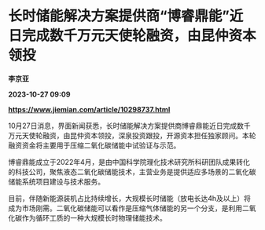 # 长时储能解决方案提供商“博睿鼎能”近日完成数千万元天使轮融资，由昆仲资本领投
**李京亚**

**2023-10-27 09:09**

**https://www.jiemian.com/article/10298737.html**

10月27日消息，界面新闻获悉，长时储能解决方案提供商博睿鼎能近日完成数千万元天使轮融资，由昆仲资本领投，深泉投资跟投，开源资本担任独家顾问。本轮融资资金将主要用于压缩二氧化碳储能中试验证与示范。

博睿鼎能成立于2022年4月，是由中国科学院理化技术研究所科研团队成果转化的科技公司，聚焦液态二氧化碳储能技术，主营业务是提供适应多场景的二氧化碳储能系统项目建设与技术服务。

目前，伴随新能源装机占比持续增长，大规模长时储能（放电长达4h及以上）将成为市场刚需。二氧化碳储能可以看作是压缩气体储能的另一个分支，是利用二氧化碳作为循环工质的一种大规模长时物理储能技术。